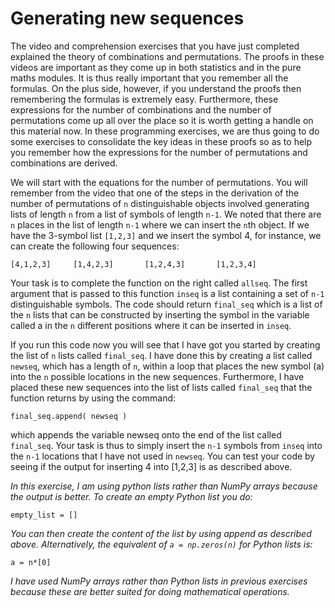 # Generating new sequences

The video and comprehension exercises that you have just completed explained the theory of combinations and permutations.  The proofs in these videos are important as they come up in both statistics and in the pure maths modules.  It is thus really important that you remember all the formulas.  On the plus side, however, if you understand the proofs then remembering the formulas is extremely easy.  Furthermore, these expressions for the number of combinations and the number of permutations come up all over the place so it is worth getting a handle on this material now.  In these programming exercises, we are thus going to do some exercises to consolidate the key ideas in these proofs so as to help you remember how the expressions for the number of permutations and combinations are derived.

We will start with the equations for the number of permutations.  You will remember from the video that one of the steps in the derivation of the number of permutations of `n` distinguishable objects involved generating lists of length `n` from a list of symbols of length `n-1`.  We noted that there are `n` places in the list of length `n-1` where we can insert the `n`th object.  If we have the 3-symbol list `[1,2,3]` and we insert the symbol 4, for instance, we can create the following four sequences:

````
[4,1,2,3]     [1,4,2,3]       [1,2,4,3]       [1,2,3,4]
````

 Your task is to complete the function on the right called `allseq`.  The first argument that is passed to this function `inseq` is a list containing a set of `n-1` distinguishable symbols.  The code should return `final_seq` which is a list of the `n` lists that can be constructed by inserting the symbol in the variable called a in the `n` different positions where it can be inserted in `inseq`.  

If you run this code now you will see that I have got you started by creating the list of `n` lists called `final_seq`.  I have done this by creating a list called `newseq`, which has a length of `n`, within a loop that places the new symbol (a) into the `n` possible locations in the new sequences.  Furthermore, I have placed these new sequences into the list of lists called `final_seq` that the function returns by using the command:

````
final_seq.append( newseq ) 
````

which appends the variable newseq onto the end of the list called `final_seq`.  Your task is thus to simply insert the `n-1` symbols from `inseq` into the `n-1` locations that I have not used in `newseq`.  You can test your code by seeing if the output for inserting 4 into [1,2,3] is as described above.

_In this exercise, I am using python lists rather than NumPy arrays because the output is better.  To create an empty Python list you do:_

````
empty_list = []
````

_You can then create the content of the list by using append as described above.  Alternatively,  the equivalent of `a = np.zeros(n)` for Python lists is:_

````
a = n*[0]
````

_I have used NumPy arrays rather than Python lists in previous exercises because these are better suited for doing mathematical operations._

